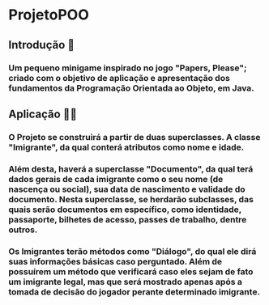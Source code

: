 # ProjetoPOO

## Introdução 📃
### Um pequeno minigame inspirado no jogo "Papers, Please"; criado com o objetivo de aplicação e apresentação dos fundamentos da Programação Orientada ao Objeto, em Java.

## Aplicação 👨‍💻
### O Projeto se construirá a partir de duas superclasses. A classe "Imigrante", da qual conterá atributos como nome e idade.
### Além desta, haverá a superclasse "Documento", da qual terá dados gerais de cada imigrante como o seu nome (de nascença ou social), sua data de nascimento e validade do documento. Nesta superclasse, se herdarão subclasses, das quais serão documentos em específico, como identidade, passaporte, bilhetes de acesso, passes de trabalho, dentre outros.
### Os Imigrantes terão métodos como "Diálogo", do qual ele dirá suas informações básicas caso perguntado. Além de possuírem um método que verificará caso eles sejam de fato um imigrante legal, mas que será mostrado apenas após a tomada de decisão do jogador perante determinado imigrante.
